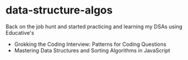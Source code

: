 # data-structure-algos

Back on the job hunt and started practicing and learning my DSAs using Educative's

- Grokking the Coding Interview: Patterns for Coding Questions
- Mastering Data Structures and Sorting Algorithms in JavaScript
